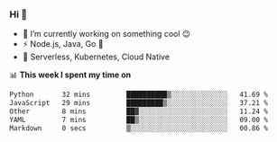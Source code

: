 ### Hi 👋

<!--
**nodejh/nodejh** is a ✨ _special_ ✨ repository because its `README.md` (this file) appears on your GitHub profile.

Here are some ideas to get you started:

- 🔭 I’m currently working on ...
- 🌱 I’m currently learning ...
- 👯 I’m looking to collaborate on ...
- 🤔 I’m looking for help with ...
- 💬 Ask me about ...
- 📫 How to reach me: ...
- 😄 Pronouns: ...
- ⚡ Fun fact: ...
-->

- 🔭 I’m currently working on something cool :wink:
- ⚡ Node.js, Java, Go :thought_balloon:
- 🤖 Serverless, Kubernetes, Cloud Native

📊 **This week I spent my time on**

<!--START_SECTION:waka-->

```txt
Python       32 mins         ██████████▒░░░░░░░░░░░░░░   41.69 %
JavaScript   29 mins         █████████▒░░░░░░░░░░░░░░░   37.21 %
Other        8 mins          ██▓░░░░░░░░░░░░░░░░░░░░░░   11.24 %
YAML         7 mins          ██▒░░░░░░░░░░░░░░░░░░░░░░   09.00 %
Markdown     0 secs          ▒░░░░░░░░░░░░░░░░░░░░░░░░   00.86 %
```

<!--END_SECTION:waka-->


<!--
:traffic_light: **Visitors**

![visitors](https://visitor-badge.glitch.me/badge?page_id=nodejh.nodejh)
-->
